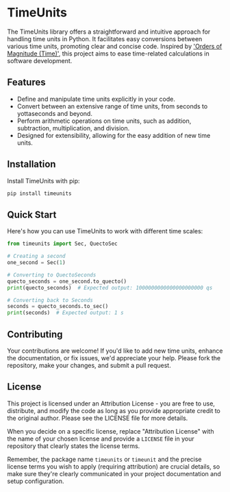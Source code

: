 # TimeUnits

The TimeUnits library offers a straightforward and intuitive approach for handling
time units in Python. It facilitates easy conversions between various time units, 
promoting clear and concise code. Inspired by ['Orders of Magnitude (Time)'](https://en.wikipedia.org/wiki/Orders_of_magnitude_(time)), this
project aims to ease time-related calculations in software development.


## Features

- Define and manipulate time units explicitly in your code.
- Convert between an extensive range of time units, from seconds to yottaseconds and beyond.
- Perform arithmetic operations on time units, such as addition, subtraction, multiplication, and division.
- Designed for extensibility, allowing for the easy addition of new time units.

## Installation

Install TimeUnits with pip:

```bash
pip install timeunits
```

## Quick Start
Here's how you can use TimeUnits to work with different time scales:
```python
from timeunits import Sec, QuectoSec

# Creating a second
one_second = Sec(1)

# Converting to QuectoSeconds
quecto_seconds = one_second.to_quecto()
print(quecto_seconds)  # Expected output: 1000000000000000000000 qs

# Converting back to Seconds
seconds = quecto_seconds.to_sec()
print(seconds)  # Expected output: 1 s
```

## Contributing
Your contributions are welcome! If you'd like to add new time units, enhance 
the documentation, or fix issues, we'd appreciate your help. Please fork the 
repository, make your changes, and submit a pull request.

## License
This project is licensed under an Attribution License - you are free to use, 
distribute, and modify the code as long as you provide appropriate credit to 
the original author. Please see the LICENSE file for more details.


When you decide on a specific license, replace "Attribution License" with the name of your chosen license and provide a `LICENSE` file in your repository that clearly states the license terms.

Remember, the package name `timeunits` or `timeunit` and the precise license terms you wish to apply (requiring attribution) are crucial details, so make sure they're clearly communicated in your project documentation and setup configuration.
